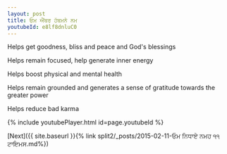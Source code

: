 ```yaml
---
layout: post
title: ਓਮ ਐਂਥਰ ਹੱਥਮਨੇ ਨਮ
youtubeId: e8lf8dnluC0
---
```

 
 
Helps get goodness, bliss and peace and God's blessings
 
Helps remain focused, help generate inner energy 
 
Helps boost physical and mental health 
 
Helps remain grounded and generates a sense of gratitude towards the greater power 
 
Helps reduce bad karma
 
 
 
 


{% include youtubePlayer.html id=page.youtubeId %}
 
[Next]({{ site.baseurl }}{% link  split2/_posts/2015-02-11-ਓਮ ਨਿਧਾਏ ਨਮਹ ੧੧ ਟਾਇਮਸ.md%})
 
